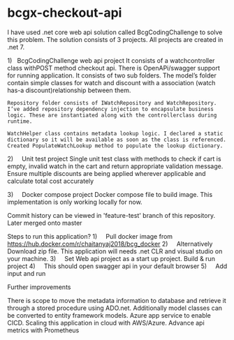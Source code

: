 # bcgx-checkout-api

I have used .net core web api solution called BcgCodingChallenge to solve this problem. The solution consists of 3 projects. All projects are created in .net 7. 

1)   BcgCodingChallenge  web api project
    It consists of a watchcontroller class withPOST method checkout api. There is OpenAPi/swagger support for running application. It consists of two sub folders. 
    The model’s folder contain simple classes for watch and discount with a association (watch has-a discount)relationship between them. 
    
    Repository folder consists of IWatchRepository and WatchRepository. I’ve added repository dependency injection to encapsulate business logic. These are instantiated along with the controllerclass during runtime.

    WatchHelper class contains metadata lookup logic. I declared a static dictionary so it will be available as soon as the class is referenced. Created PopulateWatchLookup method to populate the lookup dictionary.
2)     Unit test project
    Single unit test class with methods to check if cart is empty, invalid watch in the cart and return appropriate validation message. Ensure multiple discounts are being applied wherever applicable and calculate total cost accurately

3)     Docker compose project
    Docker compose file to build image. This implementation is only working locally for now. 

Commit history can be viewed in 'feature-test' branch of this repository. Later merged onto master

Steps to run this application?
    1)     Pull docker image from https://hub.docker.com/r/chaitanyaj2018/bcg_docker 
    2)     Alternatively Download zip file. This application will needs .net CLR and visual studio on your machine.
    3)     Set Web api project as a start up project. Build & run project
    4)     This should open swagger api in your default browser
    5)     Add input and run
    

Further improvements

There is scope to move the metadata information to database and retrieve it through a stored procedure using ADO.net. Additionally model classes can be converted to entity framework models. Azure app service to enable CICD. Scaling this application in cloud with AWS/Azure. Advance api metrics with Prometheus